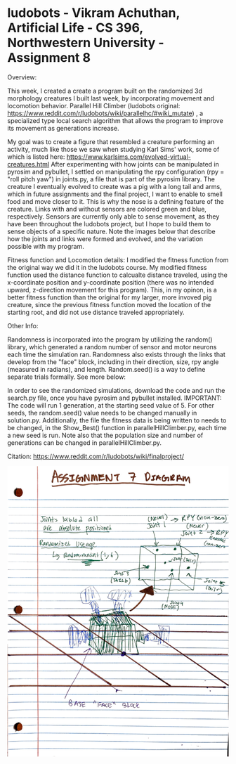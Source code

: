 # ludobots - Vikram Achuthan, Artificial Life - CS 396, Northwestern University - Assignment 8 

Overview:

This week, I created a create a program built on the randomized 3d morphology creatures I built last week, by incorporating movement and locomotion behavior. Parallel Hill Climber (ludobots original: https://www.reddit.com/r/ludobots/wiki/parallelhc/#wiki_mutate)
, a specialized type local search algorithm that allows the program to improve its movement as generations increase. 

My goal was to create a figure that resembled a creature performing an activity, much like those we saw when studying Karl Sims' work, some of which is listed here: https://www.karlsims.com/evolved-virtual-creatures.html After experimenting with how joints can be manipulated in pyrosim and pybullet, I settled on manipulating the rpy configuration (rpy = "roll pitch yaw") in joints.py, a file that is part of the pyrosim library. The creature I eventually evolved to create was a pig with a long tail and arms, which in future assignments and the final project, I want to enable to smell food and move closer to it. This is why the nose is a defining feature of the creature. Links with and without sensors are colored green and blue, respectively. Sensors are currently only able to sense movement, as they have been throughout the ludobots project, but I hope to build them to sense objects of a specific nature. Note the images below that describe how the joints and links were formed and evolved, and the variation possible with my program. 

Fitness function and Locomotion details:
I modified the fitness function from the original way we did it in the ludobots course. My modified fitness function used the distance function to calcualte distance traveled, using the x-coordinate position and y-coordinate position (there was no intended upward, z-direction movement for this program). This, in my opinon, is a better fitness function than the original for my larger, more invoved pig creature, since the previous fitness function moved the location of the starting root, and did not use distance traveled appropriately. 


Other Info:

Randomness is incorporated into the program by utilizing the random() library, which generated a random number of sensor and motor neurons each time the simulation ran. Randomness also exists through the links that develop from the "face" block, including in their direction, size, rpy angle (measured in radians), and length. Random.seed() is a way to define separate trials formally. See more below:

In order to see the randomized simulations, download the code and run the search.py file, once you have pyrosim and pybullet installed. IMPORTANT: The code will run 1 generation, at the starting seed value of 5. For other seeds, the random.seed() value needs to be changed manually in solution.py. Additionally, the file the fitness data is being written to needs to be changed, in the Show_Best() function in parallelHillClimber.py, each time a new seed is run. Note also that the population size and number of generations can be changed in parallelHillClimber.py. 

Citation: https://www.reddit.com/r/ludobots/wiki/finalproject/



![assignment7](images/assignment7.jpeg)
